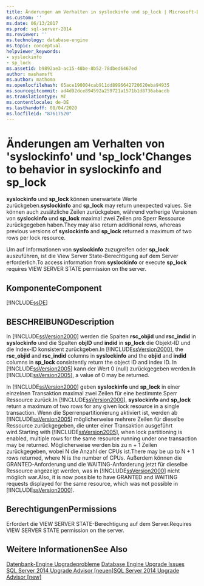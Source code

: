 ```yaml
---
title: Änderungen am Verhalten in syslockinfo und sp_lock | Microsoft-Dokumentation
ms.custom: ''
ms.date: 06/13/2017
ms.prod: sql-server-2014
ms.reviewer: ''
ms.technology: database-engine
ms.topic: conceptual
helpviewer_keywords:
- syslockinfo
- sp_lock
ms.assetid: b9892ae3-ac15-48be-8b52-78dbed6467ed
author: mashamsft
ms.author: mathoma
ms.openlocfilehash: 65ace190004cab911dd8996642720620eba94935
ms.sourcegitcommit: ad4d92dce894592a259721a1571b1d8736abacdb
ms.translationtype: MT
ms.contentlocale: de-DE
ms.lasthandoff: 08/04/2020
ms.locfileid: "87617520"
---
```

# <a name="changes-to-behavior-in-syslockinfo-and-sp_lock"></a><span data-ttu-id="f24f5-102">Änderungen am Verhalten von 'syslockinfo' und 'sp_lock'</span><span class="sxs-lookup"><span data-stu-id="f24f5-102">Changes to behavior in syslockinfo and sp_lock</span></span>
  <span data-ttu-id="f24f5-103">**syslockinfo** und **sp_lock** können unerwartete Werte zurückgeben.</span><span class="sxs-lookup"><span data-stu-id="f24f5-103">**syslockinfo** and **sp_lock** may return unexpected values.</span></span> <span data-ttu-id="f24f5-104">Sie können auch zusätzliche Zeilen zurückgeben, während vorherige Versionen von **syslockinfo** und **sp_lock** maximal zwei Zeilen pro Sperr Ressource zurückgegeben haben.</span><span class="sxs-lookup"><span data-stu-id="f24f5-104">They may also return additional rows, whereas previous versions of **syslockinfo** and **sp_lock** returned a maximum of two rows per lock resource.</span></span>  
  
 <span data-ttu-id="f24f5-105">Um auf Informationen von **syslockinfo** zuzugreifen oder **sp_lock** auszuführen, ist die View Server State-Berechtigung auf dem Server erforderlich.</span><span class="sxs-lookup"><span data-stu-id="f24f5-105">To access information from **syslockinfo** or execute **sp_lock** requires VIEW SERVER STATE permission on the server.</span></span>  
  
## <a name="component"></a><span data-ttu-id="f24f5-106">Komponente</span><span class="sxs-lookup"><span data-stu-id="f24f5-106">Component</span></span>  
 [!INCLUDE[ssDE](../../includes/ssde-md.md)]  
  
## <a name="description"></a><span data-ttu-id="f24f5-107">BESCHREIBUNG</span><span class="sxs-lookup"><span data-stu-id="f24f5-107">Description</span></span>  
 <span data-ttu-id="f24f5-108">In [!INCLUDE[ssVersion2000](../../includes/ssversion2000-md.md)] werden die Spalten **rsc_objid** und **rsc_indid** in **syslockinfo** und die Spalten **objID** und **indid** in **sp_lock** die Objekt-ID und die Index-ID konsistent zurückgeben.</span><span class="sxs-lookup"><span data-stu-id="f24f5-108">In [!INCLUDE[ssVersion2000](../../includes/ssversion2000-md.md)], the **rsc_objid** and **rsc_indid** columns in **syslockinfo** and the **objid** and **indid** columns in **sp_lock** consistently return the object ID and index ID.</span></span> <span data-ttu-id="f24f5-109">In [!INCLUDE[ssVersion2005](../../includes/ssversion2005-md.md)] kann der Wert 0 (null) zurückgegeben werden.</span><span class="sxs-lookup"><span data-stu-id="f24f5-109">In [!INCLUDE[ssVersion2005](../../includes/ssversion2005-md.md)], a value of 0 may be returned.</span></span>  
  
 <span data-ttu-id="f24f5-110">In [!INCLUDE[ssVersion2000](../../includes/ssversion2000-md.md)] geben **syslockinfo** und **sp_lock** in einer einzelnen Transaktion maximal zwei Zeilen für eine bestimmte Sperr Ressource zurück.</span><span class="sxs-lookup"><span data-stu-id="f24f5-110">In [!INCLUDE[ssVersion2000](../../includes/ssversion2000-md.md)], **syslockinfo** and **sp_lock** return a maximum of two rows for any given lock resource in a single transaction.</span></span> <span data-ttu-id="f24f5-111">Wenn die Sperrenpartitionierung aktiviert ist, werden ab [!INCLUDE[ssVersion2005](../../includes/ssversion2005-md.md)] möglicherweise mehrere Zeilen für dieselbe Ressource zurückgegeben, die unter einer Transaktion ausgeführt wird.</span><span class="sxs-lookup"><span data-stu-id="f24f5-111">Starting with [!INCLUDE[ssVersion2005](../../includes/ssversion2005-md.md)], when lock partitioning is enabled, multiple rows for the same resource running under one transaction may be returned.</span></span> <span data-ttu-id="f24f5-112">Möglicherweise werden bis zu n + 1 Zeilen zurückgegeben, wobei N die Anzahl der CPUs ist.</span><span class="sxs-lookup"><span data-stu-id="f24f5-112">There may be up to N + 1 rows returned, where N is the number of CPUs.</span></span> <span data-ttu-id="f24f5-113">Außerdem können die GRANTED-Anforderung und die WAITING-Anforderung jetzt für dieselbe Ressource angezeigt werden, was in [!INCLUDE[ssVersion2000](../../includes/ssversion2000-md.md)] nicht möglich war.</span><span class="sxs-lookup"><span data-stu-id="f24f5-113">Also, it is now possible to have GRANTED and WAITING requests displayed for the same resource, which was not possible in [!INCLUDE[ssVersion2000](../../includes/ssversion2000-md.md)].</span></span>  
  
## <a name="permissions"></a><span data-ttu-id="f24f5-114">Berechtigungen</span><span class="sxs-lookup"><span data-stu-id="f24f5-114">Permissions</span></span>  
 <span data-ttu-id="f24f5-115">Erfordert die VIEW SERVER STATE-Berechtigung auf dem Server.</span><span class="sxs-lookup"><span data-stu-id="f24f5-115">Requires VIEW SERVER STATE permission on the server.</span></span>  
  
## <a name="see-also"></a><span data-ttu-id="f24f5-116">Weitere Informationen</span><span class="sxs-lookup"><span data-stu-id="f24f5-116">See Also</span></span>  
 <span data-ttu-id="f24f5-117">[Datenbank-Engine Upgradeprobleme](../../../2014/sql-server/install/database-engine-upgrade-issues.md) </span><span class="sxs-lookup"><span data-stu-id="f24f5-117">[Database Engine Upgrade Issues](../../../2014/sql-server/install/database-engine-upgrade-issues.md) </span></span>  
 [<span data-ttu-id="f24f5-118">SQL Server 2014 Upgrade Advisor &#91;neuen&#93;</span><span class="sxs-lookup"><span data-stu-id="f24f5-118">SQL Server 2014 Upgrade Advisor &#91;new&#93;</span></span>](sql-server-2014-upgrade-advisor.md)  
  
  
